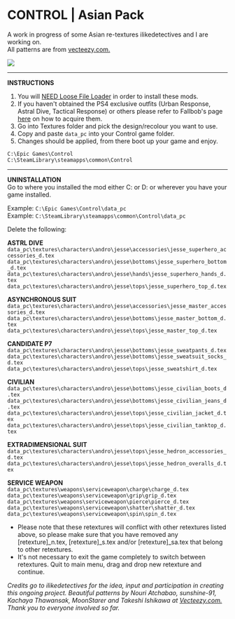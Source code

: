 # CONTROL | Asian Pack
<p>A work in progress of some Asian re-textures ilikedetectives and I are working on.
<br>All patterns are from <a href="https://www.vecteezy.com">vecteezy.com.</a></p>

<img src="https://imgur.com/Lm7V0sF.png">

------

**INSTRUCTIONS**

1) You will <a href="https://www.nexusmods.com/control/mods/11">NEED Loose File Loader</a> in order to install these mods.
2) If you haven't obtained the PS4 exclusive outfits (Urban Response, Astral Dive, Tactical Response) or others please refer to Fallbob's page <a href="https://www.nexusmods.com/control/mods/33">here</a> on how to acquire them.
3) Go into Textures folder and pick the design/recolour you want to use.
4) Copy and paste `data_pc` into your Control game folder.
5) Changes should be applied, from there boot up your game and enjoy.

`C:\Epic Games\Control`<br>
`C:\SteamLibrary\steamapps\common\Control`<br>

---

**UNINSTALLATION**
<br>Go to where you installed the mod either C: or D: or wherever you have your game installed.

Example: `C:\Epic Games\Control\data_pc`
<br>Example: `C:\SteamLibrary\steamapps\common\Control\data_pc`

Delete the following:

**ASTRL DIVE**
<br>`data_pc\textures\characters\andro\jesse\accessories\jesse_superhero_accessories_d.tex`
<br>`data_pc\textures\characters\andro\jesse\bottoms\jesse_superhero_bottom_d.tex`
<br>`data_pc\textures\characters\andro\jesse\hands\jesse_superhero_hands_d.tex`
<br>`data_pc\textures\characters\andro\jesse\tops\jesse_superhero_top_d.tex`

**ASYNCHRONOUS SUIT**
<br>`data_pc\textures\characters\andro\jesse\accessories\jesse_master_accessories_d.tex`
<br>`data_pc\textures\characters\andro\jesse\bottoms\jesse_master_bottom_d.tex`
<br>`data_pc\textures\characters\andro\jesse\tops\jesse_master_top_d.tex`

**CANDIDATE P7**
<br>`data_pc\textures\characters\andro\jesse\bottoms\jesse_sweatpants_d.tex`
<br>`data_pc\textures\characters\andro\jesse\bottoms\jesse_sweatsuit_socks_d.tex`
<br>`data_pc\textures\characters\andro\jesse\tops\jesse_sweatshirt_d.tex`

**CIVILIAN**
<br>`data_pc\textures\characters\andro\jesse\bottoms\jesse_civilian_boots_d.tex`
<br>`data_pc\textures\characters\andro\jesse\bottoms\jesse_civilian_jeans_d.tex`
<br>`data_pc\textures\characters\andro\jesse\tops\jesse_civilian_jacket_d.tex`
<br>`data_pc\textures\characters\andro\jesse\tops\jesse_civilian_tanktop_d.tex`

**EXTRADIMENSIONAL SUIT**
<br>`data_pc\textures\characters\andro\jesse\tops\jesse_hedron_accessories_d.tex`
<br>`data_pc\textures\characters\andro\jesse\tops\jesse_hedron_overalls_d.tex`

**SERVICE WEAPON**
<br>`data_pc\textures\weapons\serviceweapon\charge\charge_d.tex`
<br>`data_pc\textures\weapons\serviceweapon\grip\grip_d.tex`
<br>`data_pc\textures\weapons\serviceweapon\pierce\pierce_d.tex`
<br>`data_pc\textures\weapons\serviceweapon\shatter\shatter_d.tex`
<br>`data_pc\textures\weapons\serviceweapon\spin\spin_d.tex`

- Please note that these retextures will conflict with other retextures listed above, so please make sure that you have removed any [retexture]_n.tex, [retexture]_s.tex and/or [retexture]_sa.tex that belong to other retextures.
- It's not necessary to exit the game completely to switch between retextures. Quit to main menu, drag and drop new retexture and continue.

<i>Credits go to ilikedetectives for the idea, input and participation in creating this ongoing project. Beautiful patterns by Nouri Atchabao, sunshine-91, Kachaya Thawansak, MoonStarer and Takeshi Ishikawa at <a href="https://www.vecteezy.com/">Vecteezy.com.</a> Thank you to everyone involved so far.</i>
